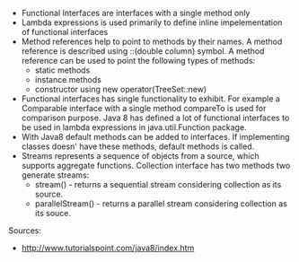 * Functional Interfaces are interfaces with a single method only
* Lambda expressions is used primarily to define inline impelementation of functional interfaces
* Method references help to point to methods by their names. 
A method reference is described using ::(double column) symbol. 
A method reference can be used to point the following types of methods:
    * static methods
    * instance methods
    * constructor using new operator(TreeSet::new)
* Functional interfaces has single functionality to exhibit. For example a Comparable interface with a single method compareTo is used for comparison purpose. Java 8 has defined a lot of functional interfaces to be used in lambda expressions in java.util.Function package.
* With Java8 default methods can be added to interfaces. If implementing classes doesn' have these methods, default methods is called.
* Streams represents a sequence of objects from a source, which supports aggregate functions. Collection interface has two methods two generate streams:
   - stream() - returns a sequential stream considering collection as its source.
   - parallelStream() - returns a parallel stream considering collection as its souce.


Sources:
* http://www.tutorialspoint.com/java8/index.htm